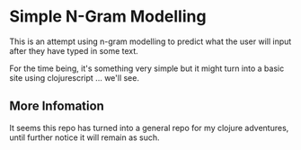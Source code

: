 # Simple N-Gram Modelling

This is an attempt using n-gram modelling to predict what the user will input after they have typed in some text.

For the time being, it's something very simple but it might turn into a basic site using clojurescript ... we'll see.


## More Infomation

It seems this repo has turned into a general repo for my clojure adventures, until further notice it will remain as such.
